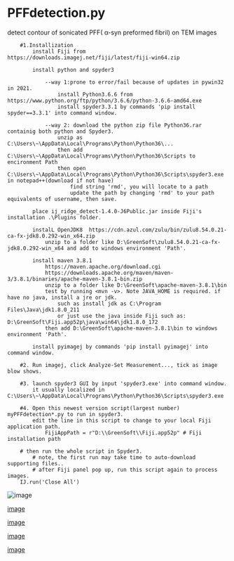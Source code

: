# PFFdetection.py
detect contour of  sonicated PFF( α-syn preformed fibril) on TEM images

```
    #1.Installization
        install Fiji from https://downloads.imagej.net/fiji/latest/fiji-win64.zip
        
        install python and spyder3
        
            --way 1:prone to error/fail because of updates in pywin32 in 2021.
                install Python3.6.6 from https://www.python.org/ftp/python/3.6.6/python-3.6.6-amd64.exe
                install spyder3.3.1 by commands 'pip install spyder==3.3.1' into command window.
                
            --way 2: download the python zip file Python36.rar containig both python and Spyder3.
                unzip as C:\Users\~\AppData\Local\Programs\Python\Python36\...
                then add C:\Users\~\AppData\Local\Programs\Python\Python36\Scripts to encironment Path
                then open C:\Users\~\AppData\Local\Programs\Python\Python36\Scripts\spyder3.exe in notepad++(download if not have)
                    find string 'rmd', you will locate to a path 
                    update the path by changing 'rmd' to your path equivalents of username, then save.
        
        place ij_ridge_detect-1.4.0-J6Public.jar inside Fiji's installation .\Plugins folder.
        
        instalL OpenJDK8  https://cdn.azul.com/zulu/bin/zulu8.54.0.21-ca-fx-jdk8.0.292-win_x64.zip
            unzip to a folder like D:\GreenSoft\zulu8.54.0.21-ca-fx-jdk8.0.292-win_x64 and add to windows environment 'Path'.
        
        install maven 3.8.1
            https://maven.apache.org/download.cgi
            https://downloads.apache.org/maven/maven-3/3.8.1/binaries/apache-maven-3.8.1-bin.zip
            unzip to a folder like D:\GreenSoft\apache-maven-3.8.1\bin 
            test by running <mvn -v>. Note JAVA_HOME is required. if have no java, install a jre or jdk.
                such as install jdk as C:\Program Files\Java\jdk1.8.0_211
                or just use the java inside Fiji such as: D:\GreenSoft\Fiji.app52p\java\win64\jdk1.8.0_172
            then add D:\GreenSoft\apache-maven-3.8.1\bin to windows environment 'Path'.
            
        install pyimagej by commands 'pip install pyimagej' into command window.
        
    #2. Run imagej, click Analyze-Set Measurement..., tick as image blow shows.
    
    #3. launch spyder3 GUI by input 'spyder3.exe' into command window.
        it usually localized in C:\Users\~\AppData\Local\Programs\Python\Python36\Scripts\spyder3.exe
        
    #4. Open this newest version script(largest number) myPFFdetection*.py to run in spyder3.
        edit the line in this script to change to your local Fiji application path.
            FijiAppPath = r"D:\\GreenSoft\\Fiji.app52p" # Fiji installation path
            
    # then run the whole script in Spyder3.
        # note, the first run may take time to auto-download supporting files..
        # after Fiji panel pop up, run this script again to process images.
    IJ.run('Close All')  
  ```  
    
![image](https://user-images.githubusercontent.com/22294036/138417196-84b377da-3218-4114-a7b8-2cbd50c939e0.png)

[image](https://user-images.githubusercontent.com/22294036/137282608-c3ad8fee-b4a0-4f2d-a3da-3057f5494965.png)

[image](https://user-images.githubusercontent.com/22294036/137282738-cf812845-3fb5-4dd6-a262-b5c69127920a.png)

[image](https://user-images.githubusercontent.com/22294036/129352315-011cbee9-7fd8-4881-b62a-7a8f34a7c2c1.png)

[image](https://user-images.githubusercontent.com/22294036/129352406-4981fe1a-4b70-4bc2-b2b4-b3cbd6ee76de.png)

